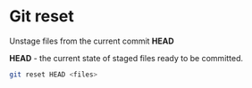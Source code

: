 # Git reset

Unstage files from the current commit **HEAD**

**HEAD** - the current state of staged files ready to be committed.

```bash
git reset HEAD <files>
```

